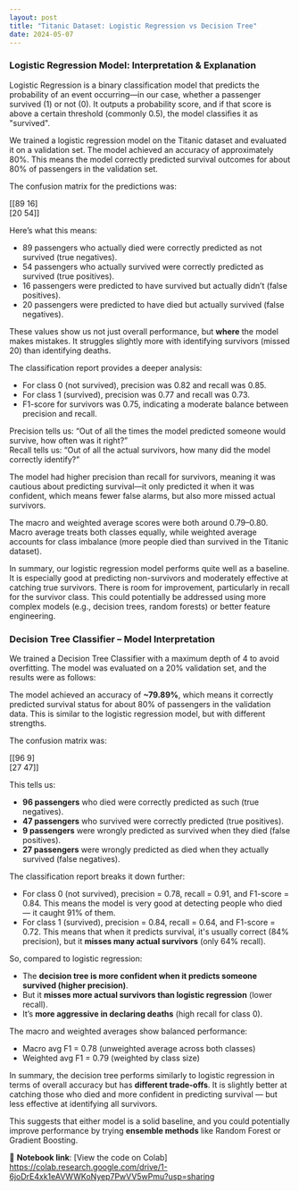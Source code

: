 ```yaml
---
layout: post
title: "Titanic Dataset: Logistic Regression vs Decision Tree"
date: 2024-05-07
---
```


### Logistic Regression Model: Interpretation & Explanation

Logistic Regression is a binary classification model that predicts the probability of an event occurring—in our case, whether a passenger survived (1) or not (0). It outputs a probability score, and if that score is above a certain threshold (commonly 0.5), the model classifies it as "survived".

We trained a logistic regression model on the Titanic dataset and evaluated it on a validation set. The model achieved an accuracy of approximately 80%. This means the model correctly predicted survival outcomes for about 80% of passengers in the validation set.

The confusion matrix for the predictions was:

[[89 16]  
 [20 54]]

Here’s what this means:
- 89 passengers who actually died were correctly predicted as not survived (true negatives).
- 54 passengers who actually survived were correctly predicted as survived (true positives).
- 16 passengers were predicted to have survived but actually didn’t (false positives).
- 20 passengers were predicted to have died but actually survived (false negatives).

These values show us not just overall performance, but **where** the model makes mistakes. It struggles slightly more with identifying survivors (missed 20) than identifying deaths.

The classification report provides a deeper analysis:
- For class 0 (not survived), precision was 0.82 and recall was 0.85.
- For class 1 (survived), precision was 0.77 and recall was 0.73.
- F1-score for survivors was 0.75, indicating a moderate balance between precision and recall.

Precision tells us: “Out of all the times the model predicted someone would survive, how often was it right?”  
Recall tells us: “Out of all the actual survivors, how many did the model correctly identify?”

The model had higher precision than recall for survivors, meaning it was cautious about predicting survival—it only predicted it when it was confident, which means fewer false alarms, but also more missed actual survivors.

The macro and weighted average scores were both around 0.79–0.80. Macro average treats both classes equally, while weighted average accounts for class imbalance (more people died than survived in the Titanic dataset).

In summary, our logistic regression model performs quite well as a baseline. It is especially good at predicting non-survivors and moderately effective at catching true survivors. There is room for improvement, particularly in recall for the survivor class. This could potentially be addressed using more complex models (e.g., decision trees, random forests) or better feature engineering.

###  Decision Tree Classifier – Model Interpretation

We trained a Decision Tree Classifier with a maximum depth of 4 to avoid overfitting. The model was evaluated on a 20% validation set, and the results were as follows:

The model achieved an accuracy of **~79.89%**, which means it correctly predicted survival status for about 80% of passengers in the validation data. This is similar to the logistic regression model, but with different strengths.

The confusion matrix was:

[[96  9]  
 [27 47]]

This tells us:
-  **96 passengers** who died were correctly predicted as such (true negatives).
-  **47 passengers** who survived were correctly predicted (true positives).
-  **9 passengers** were wrongly predicted as survived when they died (false positives).
-  **27 passengers** were wrongly predicted as died when they actually survived (false negatives).

The classification report breaks it down further:
- For class 0 (not survived), precision = 0.78, recall = 0.91, and F1-score = 0.84. This means the model is very good at detecting people who died — it caught 91% of them.
- For class 1 (survived), precision = 0.84, recall = 0.64, and F1-score = 0.72. This means that when it predicts survival, it's usually correct (84% precision), but it **misses many actual survivors** (only 64% recall).

So, compared to logistic regression:
- The **decision tree is more confident when it predicts someone survived (higher precision)**.
- But it **misses more actual survivors than logistic regression** (lower recall).
- It’s **more aggressive in declaring deaths** (high recall for class 0).

The macro and weighted averages show balanced performance:
- Macro avg F1 = 0.78 (unweighted average across both classes)
- Weighted avg F1 = 0.79 (weighted by class size)

In summary, the decision tree performs similarly to logistic regression in terms of overall accuracy but has **different trade-offs**. It is slightly better at catching those who died and more confident in predicting survival — but less effective at identifying all survivors.

This suggests that either model is a solid baseline, and you could potentially improve performance by trying **ensemble methods** like Random Forest or Gradient Boosting.

📓 **Notebook link**: [View the code on Colab] https://colab.research.google.com/drive/1-6joDrE4xk1eAVWWKoNyep7PwVV5wPmu?usp=sharing

